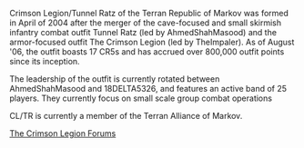 Crimson Legion/Tunnel Ratz of the Terran Republic of Markov was formed
in April of 2004 after the merger of the cave-focused and small skirmish
infantry combat outfit Tunnel Ratz (led by AhmedShahMasood) and the
armor-focused outfit The Crimson Legion (led by TheImpaler). As of
August '06, the outfit boasts 17 CR5s and has accrued over 800,000
outfit points since its inception.

The leadership of the outfit is currently rotated between
AhmedShahMasood and 18DELTA5326, and features an active band of 25
players. They currently focus on small scale group combat operations

CL/TR is currently a member of the Terran Alliance of Markov.

[The Crimson Legion Forums](http://pscrimson.forumer.com)
